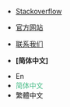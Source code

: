 <!-- _navbar.md -->

- [Stackoverflow](https://stackoverflow.com/questions/tagged/ttqm)
- [官方网站](https://ttqm.app)
- [联系我们](mailto:support@ttqm.app)

- **[简体中文]**
<ul><li><a onclick="changeLang('en')" title="En">En</a></li><li><a onclick="changeLang('zh-cn')" style="color:#42b983;" title="简体中文">简体中文</a></li><li><a onclick="changeLang('zh-tw')" title="繁體中文">繁體中文</a></li></ul>
